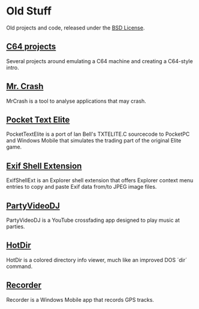 # Old Stuff #

Old projects and code, released under the [BSD License](LICENSE.md "BSD License").

## [C64 projects](C64/Readme.md "C64 projects") ##

Several projects around emulating a C64 machine and creating a C64-style intro.

## [Mr. Crash](MrCrash/Readme.md "Mr. Crash") ##

MrCrash is a tool to analyse applications that may crash.

## [Pocket Text Elite](PocketTextElite/Readme.md "Pocket Text Elite") ##

PocketTextElite is a port of Ian Bell's TXTELITE.C sourcecode to PocketPC and Windows Mobile that simulates the trading part of the original Elite game.

## [Exif Shell Extension](ExifShellExt/README.md "Exif Shell Extension") ##

ExifShellExt is an Explorer shell extension that offers Explorer context menu entries to copy and paste Exif data from/to JPEG image files.

## [PartyVideoDJ](PartyVideoDJ/README.md "PartyVideoDJ") ##

PartyVideoDJ is a YouTube crossfading app designed to play music at parties.

## [HotDir](HotDir/Readme.md "HotDir") ##

HotDir is a colored directory info viewer, much like an improved DOS ´dir´ command.

## [Recorder](Recorder/Readme.md "Recorder")

Recorder is a Windows Mobile app that records GPS tracks.
